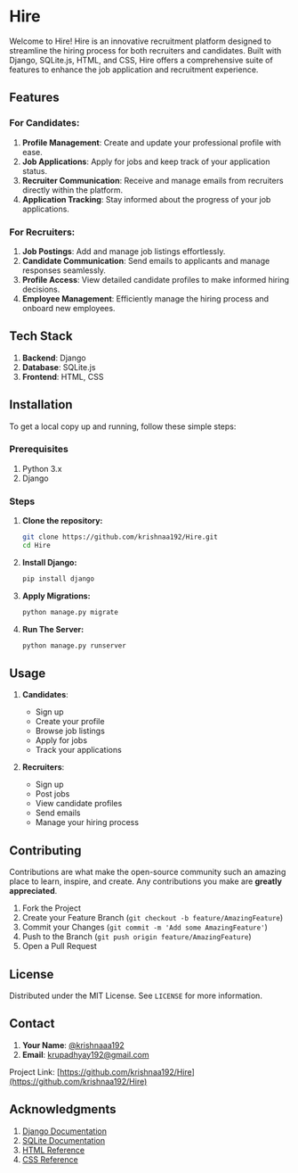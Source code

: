 # Hire

Welcome to Hire! Hire is an innovative recruitment platform designed to streamline the hiring process for both recruiters and candidates. Built with Django, SQLite.js, HTML, and CSS, Hire offers a comprehensive suite of features to enhance the job application and recruitment experience.

## Features

### For Candidates:
1. **Profile Management**: Create and update your professional profile with ease.
2. **Job Applications**: Apply for jobs and keep track of your application status.
3. **Recruiter Communication**: Receive and manage emails from recruiters directly within the platform.
4. **Application Tracking**: Stay informed about the progress of your job applications.

### For Recruiters:
1. **Job Postings**: Add and manage job listings effortlessly.
2. **Candidate Communication**: Send emails to applicants and manage responses seamlessly.
3. **Profile Access**: View detailed candidate profiles to make informed hiring decisions.
4. **Employee Management**: Efficiently manage the hiring process and onboard new employees.

## Tech Stack

1. **Backend**: Django
2. **Database**: SQLite.js
3. **Frontend**: HTML, CSS

## Installation

To get a local copy up and running, follow these simple steps:

### Prerequisites

1. Python 3.x
2. Django

### Steps

1. **Clone the repository:**
   ```sh
   git clone https://github.com/krishnaa192/Hire.git
   cd Hire
   ```

2. **Install Django:**
   ```sh
   pip install django
   ```

3. **Apply Migrations:**
   ```sh
   python manage.py migrate
   ```

4. **Run The Server:**
   ```sh
   python manage.py runserver
   ```

## Usage

1. **Candidates**:
   - Sign up
   - Create your profile
   - Browse job listings
   - Apply for jobs
   - Track your applications

2. **Recruiters**:
   - Sign up
   - Post jobs
   - View candidate profiles
   - Send emails
   - Manage your hiring process

## Contributing

Contributions are what make the open-source community such an amazing place to learn, inspire, and create. Any contributions you make are **greatly appreciated**.

1. Fork the Project
2. Create your Feature Branch (`git checkout -b feature/AmazingFeature`)
3. Commit your Changes (`git commit -m 'Add some AmazingFeature'`)
4. Push to the Branch (`git push origin feature/AmazingFeature`)
5. Open a Pull Request

## License

Distributed under the MIT License. See `LICENSE` for more information.

## Contact

1. **Your Name**: [@krishnaaa192](https://x.com/krishnaaa192)
2. **Email**: krupadhyay192@gmail.com

Project Link: [https://github.com/krishnaa192/Hire](https://github.com/krishnaa192/Hire)

## Acknowledgments

1. [Django Documentation](https://docs.djangoproject.com/)
2. [SQLite Documentation](https://www.sqlite.org/docs.html)
3. [HTML Reference](https://developer.mozilla.org/en-US/docs/Web/HTML)
4. [CSS Reference](https://developer.mozilla.org/en-US/docs/Web/CSS)

